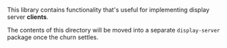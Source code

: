 This library contains functionality that's useful for implementing display server **clients**.

The contents of this directory will be moved into a separate `display-server`
package once the churn settles.
